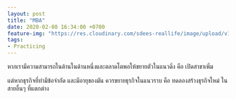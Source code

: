 ```yaml
---
layout: post
title: "MBA"
date: 2020-02-08 16:34:00 +0700
feature-img: "https://res.cloudinary.com/sdees-reallife/image/upload/v1555658919/sample_feature_img.png"
tags:
- Practicing
---
```

หากเรามีความสามารถในด้านในด้านหนึ่งและตลาดโตพอให้ขยายตัวในแนวดิ่ง คือ เปิดสาขาเพิ่ม

<i class="fa fa-child" style="color:plum"></i>

แต่หากธุรกิจที่ทำมีข้อจำกัด และมีอายุของมัน ควรขยายธุรกิจในแนวราบ คือ ทดลองสร้างธุรกิจใหม่ ในสายอื่นๆ ที่แตกต่าง